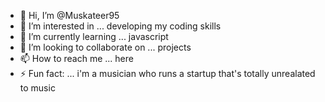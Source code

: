 - 👋 Hi, I’m @Muskateer95
- 👀 I’m interested in ... developing my coding skills
- 🌱 I’m currently learning ... javascript
- 💞️ I’m looking to collaborate on ... projects
- 📫 How to reach me ... here
- ⚡ Fun fact: ... i'm a musician who runs a startup that's totally unrealated to music

<!---
Muskateer95/Muskateer95 is a ✨ special ✨ repository because its `README.md` (this file) appears on your GitHub profile.
You can click the Preview link to take a look at your changes.
--->
